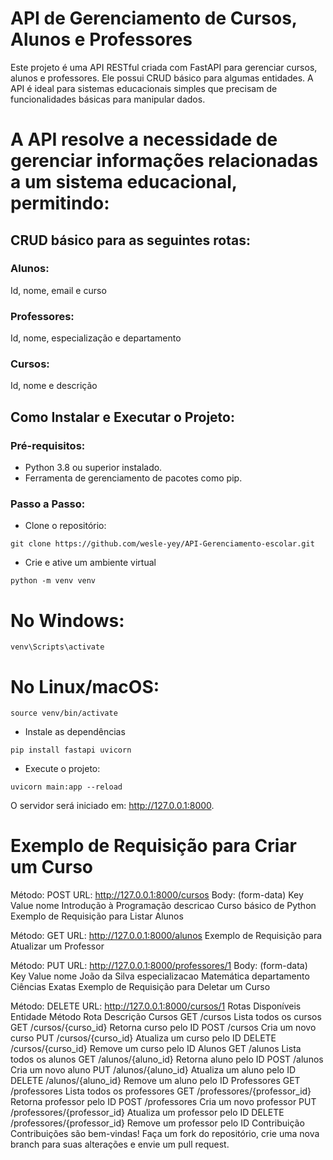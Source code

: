 # API de Gerenciamento de Cursos, Alunos e Professores
Este projeto é uma API RESTful criada com FastAPI para gerenciar cursos, alunos e professores. Ele possui CRUD básico para algumas entidades. A API é ideal para sistemas educacionais simples que precisam de funcionalidades básicas para manipular dados.

# A API resolve a necessidade de gerenciar informações relacionadas a um sistema educacional, permitindo:

## CRUD básico para as seguintes rotas:
### Alunos:
Id, nome, email e curso

### Professores:
Id, nome, especialização e departamento

### Cursos:
Id, nome e descrição

## Como Instalar e Executar o Projeto:
### Pré-requisitos:
* Python 3.8 ou superior instalado.
* Ferramenta de gerenciamento de pacotes como pip.
### Passo a Passo:
* Clone o repositório:
```
git clone https://github.com/wesle-yey/API-Gerenciamento-escolar.git
```

* Crie e ative um ambiente virtual
```
python -m venv venv
```
# No Windows:
```
venv\Scripts\activate
```
# No Linux/macOS:
```
source venv/bin/activate
```

* Instale as dependências

```
pip install fastapi uvicorn
```
* Execute o projeto:
```
uvicorn main:app --reload
```
O servidor será iniciado em: http://127.0.0.1:8000.

# Exemplo de Requisição para Criar um Curso

Método: POST
URL: http://127.0.0.1:8000/cursos
Body: (form-data)
Key	Value
nome	Introdução à Programação
descricao	Curso básico de Python
Exemplo de Requisição para Listar Alunos

Método: GET
URL: http://127.0.0.1:8000/alunos
Exemplo de Requisição para Atualizar um Professor

Método: PUT
URL: http://127.0.0.1:8000/professores/1
Body: (form-data)
Key	Value
nome	João da Silva
especializacao	Matemática
departamento	Ciências Exatas
Exemplo de Requisição para Deletar um Curso

Método: DELETE
URL: http://127.0.0.1:8000/cursos/1
Rotas Disponíveis
Entidade	Método	Rota	Descrição
Cursos	GET	/cursos	Lista todos os cursos
GET	/cursos/{curso_id}	Retorna curso pelo ID
POST	/cursos	Cria um novo curso
PUT	/cursos/{curso_id}	Atualiza um curso pelo ID
DELETE	/cursos/{curso_id}	Remove um curso pelo ID
Alunos	GET	/alunos	Lista todos os alunos
GET	/alunos/{aluno_id}	Retorna aluno pelo ID
POST	/alunos	Cria um novo aluno
PUT	/alunos/{aluno_id}	Atualiza um aluno pelo ID
DELETE	/alunos/{aluno_id}	Remove um aluno pelo ID
Professores	GET	/professores	Lista todos os professores
GET	/professores/{professor_id}	Retorna professor pelo ID
POST	/professores	Cria um novo professor
PUT	/professores/{professor_id}	Atualiza um professor pelo ID
DELETE	/professores/{professor_id}	Remove um professor pelo ID
Contribuição
Contribuições são bem-vindas! Faça um fork do repositório, crie uma nova branch para suas alterações e envie um pull request.
